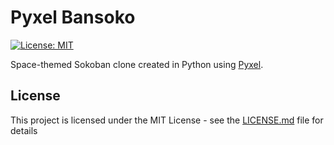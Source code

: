 # Pyxel Bansoko

[![License: MIT](https://img.shields.io/badge/License-MIT-yellow.svg)](https://opensource.org/licenses/MIT)

Space-themed Sokoban clone created in Python using [Pyxel](https://github.com/kitao/pyxel).

## License

This project is licensed under the MIT License - see the [LICENSE.md](LICENSE.md) file for details
